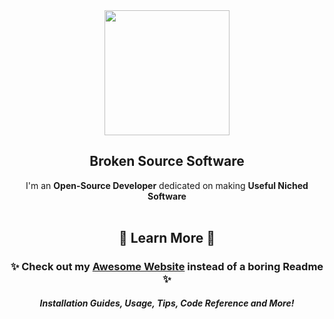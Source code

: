 <div align="justify">

<div align="center">
  <img src="https://avatars.githubusercontent.com/u/110147748" width="200">
  <h2>Broken Source Software</h2>
  I'm an <b>Open-Source Developer</b> dedicated on making <b>Useful Niched Software</b>
</div>

<br>

<div align="center">
  <h2>🍁 Learn More 🍁</h2>
  <h3>✨ Check out my <a href="https://brokensrc.dev"><b>Awesome Website</b></a> instead of a boring Readme ✨</h3>
  <h5>Installation Guides, Usage, Tips, Code Reference and More!</h5>
</div>

</div>
